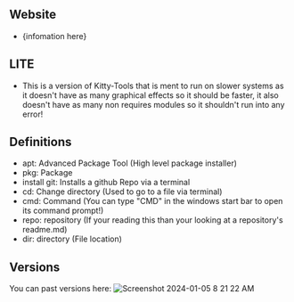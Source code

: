 <div align="left">

## Website
* {infomation here}

## LITE
* This is a version of Kitty-Tools that is ment to run on slower systems as it doesn't have as many graphical effects so it should be faster, it also doesn't have as many non requires modules so it shouldn't run into any error!

## Definitions
* apt: Advanced Package Tool (High level package installer)
* pkg: Package
* install git: Installs a github Repo via a terminal
* cd: Change directory (Used to go to a file via terminal)
* cmd: Command (You can type "CMD" in the windows start bar to open its command prompt!)
* repo: repository (If your reading this than your looking at a repository's readme.md)
* dir: directory (File location)


## Versions
You can past versions here:
![Screenshot 2024-01-05 8 21 22 AM](https://github.com/CPScript/Kitty-Tools/assets/83523587/ea8f7306-ee2e-4ca7-8dfb-767df8bfa8cc)

</div>
